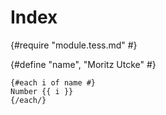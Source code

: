 # Index

{#require "module.tess.md" #}

{#define "name", "Moritz Utcke" #}

```
{#each i of name #}
Number {{ i }}
{/each/}
```
